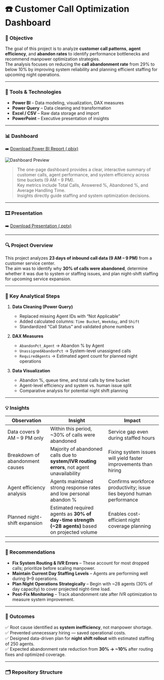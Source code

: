 # ☎️ Customer Call Optimization Dashboard

### 🎯 Objective
The goal of this project is to analyze **customer call patterns**, **agent efficiency**, and **abandon rates** to identify performance bottlenecks and recommend manpower optimization strategies.  
The analysis focuses on reducing the **call abandonment rate** from 29% to below 10% by improving system reliability and planning efficient staffing for upcoming night operations.

---

### 🧰 Tools & Technologies
- **Power BI** – Data modeling, visualization, DAX measures  
- **Power Query** – Data cleaning and transformation  
- **Excel / CSV** – Raw data storage and import  
- **PowerPoint** – Executive presentation of insights  

---

### 📊 Dashboard 
➡️ [Download Power BI Report (.pbix)](https://drive.google.com/yourlinkhere)

![Dashboard Preview](./Reports/8d1772a1-872c-426c-8eb7-a794e557097c.png)

> The one-page dashboard provides a clear, interactive summary of customer calls, agent performance, and system efficiency across time buckets (9 AM – 9 PM).  
> Key metrics include Total Calls, Answered %, Abandoned %, and Average Handling Time.  
> Insights directly guide staffing and system optimization decisions.

---

### 🎞️ Presentation
  
➡️ [Download Presentation (.pptx)](./CUSTOMER.pptx)

---

### 🔍 Project Overview
This project analyzes **23 days of inbound call data (9 AM – 9 PM)** from a customer service center.  
The aim was to identify why **30% of calls were abandoned**, determine whether it was due to system or staffing issues, and plan night-shift staffing for upcoming service expansion.

---

### 🧩 Key Analytical Steps
1. **Data Cleaning (Power Query)**
   - Replaced missing Agent IDs with “Not Applicable”  
   - Added calculated columns: `Time Bucket`, `Weekday`, and `Shift`  
   - Standardized “Call Status” and validated phone numbers  

2. **DAX Measures**
   - `AbandonPct_Agent` → Abandon % by Agent  
   - `UnassignedAbandonPct` → System-level unassigned calls  
   - `RequiredAgents` → Estimated agent count for planned night operations  

3. **Data Visualization**
   - Abandon %, queue time, and total calls by time bucket  
   - Agent-level efficiency and system vs. human issue split  
   - Comparative analysis for potential night shift planning  

---

### 💡 Insights
| Observation | Insight | Impact |
|--------------|----------|---------|
| Data covers 9 AM – 9 PM only | Within this period, ~30% of calls were abandoned | Service gap even during staffed hours |
| Breakdown of abandonment causes | Majority of abandoned calls due to **system/IVR routing errors**, not agent unavailability | Fixing system issues will yield faster improvements than hiring |
| Agent efficiency analysis | Agents maintained strong response rates and low personal abandon % | Confirms workforce productivity; issue lies beyond human performance |
| Planned night-shift expansion | Estimated required agents as **30% of day-time strength (~28 agents)** based on projected volume | Enables cost-efficient night coverage planning |

---

### 🧠 Recommendations
- **Fix System Routing & IVR Errors** – These account for most dropped calls; prioritize before scaling manpower.  
- **Maintain Current Day Staffing Levels** – Agents are performing well during 9–9 operations.  
- **Plan Night Operations Strategically** – Begin with ~28 agents (30% of day capacity) to cover projected night-time load.  
- **Post-Fix Monitoring** – Track abandonment rate after IVR optimization to measure system improvement.  

---

### 🚀 Outcomes
✅ Root cause identified as **system inefficiency**, not manpower shortage.  
✅ Prevented unnecessary hiring — saved operational costs.  
✅ Designed data-driven plan for **night shift rollout** with estimated staffing of 250 agents.  
✅ Expected abandonment rate reduction from **30% → ~10%** after routing fixes and optimized coverage.


---

### 🗂️ Repository Structure

